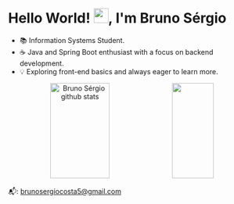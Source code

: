 <h1 align="left">Hello World! <img src="https://raw.githubusercontent.com/kaueMarques/kaueMarques/master/hi.gif" height="30px">, I'm Bruno Sérgio</h1>

- 📚 Information Systems Student.
- ☕ Java and Spring Boot enthusiast with a focus on backend development.
- 💡 Exploring front-end basics and always eager to learn more.

<div align="center">  
  <img width="49%" height="195px" src="https://github-readme-stats.vercel.app/api?username=brunosrgc&show_icons=true&count_private=true&hide_border=true&title_color=00bfbf&icon_color=00bfbf&text_color=c9d1d9&bg_color=0d1117" alt="Bruno Sérgio github stats" /> 
  <img width="41%" height="195px" src="https://github-readme-stats.vercel.app/api/top-langs/?username=brunosrgc&layout=compact&hide_border=true&title_color=00bfbf&text_color=00bfbf&bg_color=0d1117" />
</div>

📬: brunosergiocosta5@gmail.com
